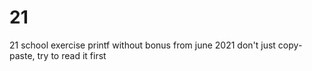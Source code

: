 # 21
21 school exercise
printf without bonus from june 2021
don't just copy-paste, try to read it first

